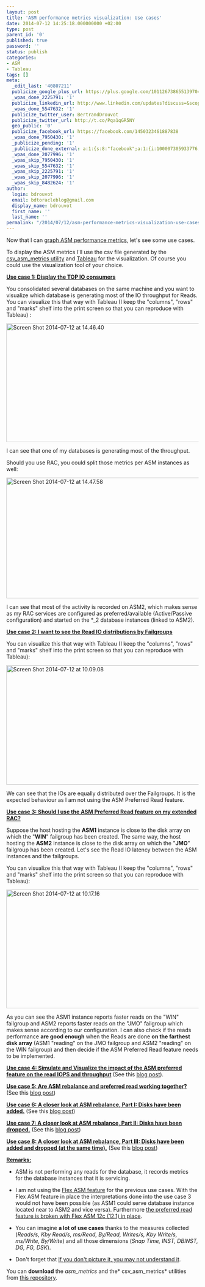 ```yaml
---
layout: post
title: 'ASM performance metrics visualization: Use cases'
date: 2014-07-12 14:25:18.000000000 +02:00
type: post
parent_id: '0'
published: true
password: ''
status: publish
categories:
- ASM
- Tableau
tags: []
meta:
  _edit_last: '40807211'
  publicize_google_plus_url: https://plus.google.com/101126738655139704850/posts/RqzLvRmsgtn
  _wpas_done_2225791: '1'
  publicize_linkedin_url: http://www.linkedin.com/updates?discuss=&scope=16310177&stype=M&topic=5893716556868775936&type=U&a=NE1U
  _wpas_done_5547632: '1'
  publicize_twitter_user: BertrandDrouvot
  publicize_twitter_url: http://t.co/Pqa1qGR5NY
  geo_public: '0'
  publicize_facebook_url: https://facebook.com/1450323461887838
  _wpas_done_7950430: '1'
  _publicize_pending: '1'
  _publicize_done_external: a:1:{s:8:"facebook";a:1:{i:100007305933776;b:1;}}
  _wpas_done_2077996: '1'
  _wpas_skip_7950430: '1'
  _wpas_skip_5547632: '1'
  _wpas_skip_2225791: '1'
  _wpas_skip_2077996: '1'
  _wpas_skip_8482624: '1'
author:
  login: bdrouvot
  email: bdtoracleblog@gmail.com
  display_name: bdrouvot
  first_name: ''
  last_name: ''
permalink: "/2014/07/12/asm-performance-metrics-visualization-use-cases/"
---
```


Now that I can [graph ASM performance metrics](http://bdrouvot.wordpress.com/2014/07/08/graphing-asm-performance-metrics/ "Graphing ASM performance metrics"), let's see some use cases.

To display the ASM metrics I'll use the csv file generated by the [csv\_asm\_metrics utility](http://bdrouvot.wordpress.com/2014/07/08/graphing-asm-performance-metrics/ "Graphing ASM performance metrics") and [Tableau](http://www.tableausoftware.com/public//community) for the visualization. Of course you could use the visualization tool of your choice.

**<span style="text-decoration:underline;">Use case 1: Display the TOP IO consumers</span>**

You consolidated several databases on the same machine and you want to visualize which database is generating most of the IO throughput for Reads. You can visualize this that way with Tableau (I keep the "columns", "rows" and "marks" shelf into the print screen so that you can reproduce with Tableau) :

[<img src="%7B%7B%20site.baseurl%20%7D%7D/assets/images/screen-shot-2014-07-12-at-14-46-40.png" class="aligncenter size-full wp-image-2083" width="640" height="310" alt="Screen Shot 2014-07-12 at 14.46.40" />](https://bdrouvot.files.wordpress.com/2014/07/screen-shot-2014-07-12-at-14-46-40.png)

I can see that one of my databases is generating most of the throughput.

Should you use RAC, you could split those metrics per ASM instances as well:

[<img src="%7B%7B%20site.baseurl%20%7D%7D/assets/images/screen-shot-2014-07-12-at-14-47-58.png" class="aligncenter size-full wp-image-2084" width="640" height="315" alt="Screen Shot 2014-07-12 at 14.47.58" />](https://bdrouvot.files.wordpress.com/2014/07/screen-shot-2014-07-12-at-14-47-58.png)

I can see that most of the activity is recorded on ASM2, which makes sense as my RAC services are configured as preferred/available (Active/Passive configuration) and started on the \*\_2 database instances (linked to ASM2).

**<span style="text-decoration:underline;">Use case 2: I want to see the Read IO distributions by Failgroups</span>**

You can visualize this that way with Tableau (I keep the "columns", "rows" and "marks" shelf into the print screen so that you can reproduce with Tableau):

[<img src="%7B%7B%20site.baseurl%20%7D%7D/assets/images/screen-shot-2014-07-12-at-10-09-08.png" class="aligncenter size-full wp-image-2071" width="640" height="312" alt="Screen Shot 2014-07-12 at 10.09.08" />](https://bdrouvot.files.wordpress.com/2014/07/screen-shot-2014-07-12-at-10-09-08.png)

We can see that the IOs are equally distributed over the Failgroups. It is the expected behaviour as I am not using the ASM Preferred Read feature.

<span style="text-decoration:underline;">**Use case 3: Should I use the ASM Preferred Read feature on my extended RAC?**</span>

Suppose the host hosting the **ASM1** instance is close to the disk array on which the "**WIN**" failgroup has been created. The same way, the host hosting the **ASM2** instance is close to the disk array on which the "**JMO**" failgroup has been created. Let's see the Read IO latency between the ASM instances and the failgroups.

You can visualize this that way with Tableau (I keep the "columns", "rows" and "marks" shelf into the print screen so that you can reproduce with Tableau):

[<img src="%7B%7B%20site.baseurl%20%7D%7D/assets/images/screen-shot-2014-07-12-at-10-17-16.png" class="aligncenter size-full wp-image-2073" width="640" height="310" alt="Screen Shot 2014-07-12 at 10.17.16" />](https://bdrouvot.files.wordpress.com/2014/07/screen-shot-2014-07-12-at-10-17-16.png)

As you can see the ASM1 instance reports faster reads on the "WIN" failgroup and ASM2 reports faster reads on the "JMO" failgroup which makes sense according to our configuration. I can also check if the reads performance **are good enough** when the Reads are done **on the farthest disk array** (ASM1 "reading" on the JMO failgroup and ASM2 "reading" on the WIN failgroup) and then decide if the ASM Preferred Read feature needs to be implemented.

<span style="text-decoration:underline;">**Use case 4: Simulate and Visualize the impact of the ASM preferred feature on the read IOPS and throughput**</span> (See this [blog post](http://bdrouvot.wordpress.com/2014/08/11/simulate-and-visualize-the-impact-of-the-asm-preferred-feature-on-the-read-iops-and-throughput/ "Simulate and Visualize the impact of the ASM preferred feature on the read IOPS and throughput")).

<span style="text-decoration:underline;">**Use case 5: Are ASM rebalance and preferred read working together?**</span> (See this [blog post](http://bdrouvot.wordpress.com/2014/08/22/are-asm-rebalance-and-preferred-read-working-together/ "Are ASM rebalance and preferred read working together?"))

<span style="text-decoration:underline;">**Use case 6: A closer look at ASM rebalance, Part I: Disks have been added.**</span> (See this [blog post](http://bdrouvot.wordpress.com/2014/08/25/a-closer-look-at-asm-rebalance-part-i-disks-have-been-added/ "A closer look at ASM rebalance, Part I: Disks have been added"))

<span style="text-decoration:underline;">**Use case 7: A closer look at ASM rebalance, Part II: Disks have been dropped.**</span> (See this [blog post](http://bdrouvot.wordpress.com/2014/09/01/a-closer-look-at-asm-rebalance-part-ii-disks-have-been-dropped/ "A closer look at ASM rebalance, Part II: Disks have been dropped"))

<span style="text-decoration:underline;">**Use case 8: A closer look at ASM rebalance, Part III: Disks have been added and dropped (at the same time).**</span> (See this [blog post](http://bdrouvot.wordpress.com/2014/09/01/a-closer-look-at-asm-rebalance-part-iii-disks-have-been-added-and-dropped-at-the-same-time/ "A closer look at ASM rebalance, Part III: Disks have been added and dropped (at the same time)"))

<span style="text-decoration:underline;">**Remarks:**</span>

-   ASM is not performing any reads for the database, it records metrics for the database instances that it is servicing.

<!-- -->

-   I am not using the [Flex ASM feature](http://www.oracle.com/technetwork/products/cloud-storage/oracle-12c-asm-overview-1965430.pdf) for the previous use cases. With the Flex ASM feature in place the interpretations done into the use case 3 would not have been possible (as ASM1 could serve database instance located near to ASM2 and vice versa). Furthermore [the preferred read feature is broken with Flex ASM 12c (12.1) in place](http://bdrouvot.wordpress.com/2013/07/02/flex-asm-12c-12-1-and-extended-rac-be-careful-to-unpreferred-read/ "Flex ASM 12c (12.1) and Extended Rac: be careful to “unpreferred” read !").

<!-- -->

-   You can imagine **a lot of use cases** thanks to the measures collected (*Reads/s, Kby Read/s, ms/Read, By/Read, Writes/s, Kby Write/s, ms/Write, By/Write*) and all those dimensions (*Snap Time, INST, DBINST, DG, FG, DSK*).

<!-- -->

-   Don't forget that [If you don't picture it, you may not understand it](http://www.oraclerealworld.com/if-i-cant-picture-it-i-cant-understand-it/).

You can **download** the *asm\_metrics* and the* csv\_asm\_metrics* utilities from [this repository](https://docs.google.com/folderview?id=0B7Jf_4JdsptpRHdyOWk1VTdUdEU).
